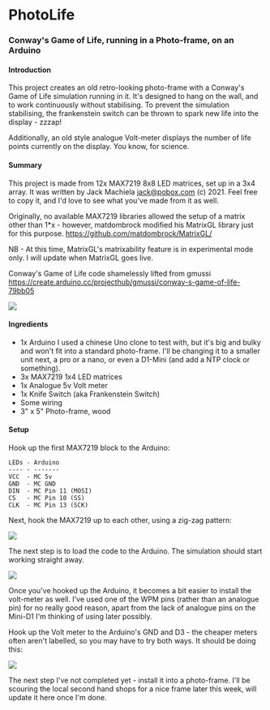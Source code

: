 # PhotoLife
### Conway's Game of Life, running in a Photo-frame, on an Arduino
 
#### Introduction
This project creates an old retro-looking photo-frame with a Conway's Game of Life simulation running in it. It's designed to hang on the wall, and to work continuously without stabilising. To prevent the simulation stabilising, the frankenstein switch can be thrown to spark new life into the display - zzzap!

Additionally, an old style analogue Volt-meter displays the number of life points currently on the display. You know, for science.

 
#### Summary

This project is made from 12x MAX7219 8x8 LED matrices, set up in a 3x4 array. It was written by Jack Machiela <jack@pobox.com> (c) 2021. Feel free to copy it, and I'd love to see what you've made from it as well.

Originally, no available MAX7219 libraries allowed the setup of a matrix other than 1*x - however, matdombrock modified his MatrixGL library just for this purpose. https://github.com/matdombrock/MatrixGL/

NB - At this time, MatrixGL's matrixability feature is in experimental mode only. I will update when MatrixGL goes live.

Conway's Game of Life code shamelessly lifted from gmussi
	https://create.arduino.cc/projecthub/gmussi/conway-s-game-of-life-79bb05

![](https://raw.githubusercontent.com/jackmachiela/PhotoLife/main/Images/Front%20view.JPG)

#### Ingredients

- 1x Arduino I used a chinese Uno clone to test with, but it's big and bulky and won't fit into a standard photo-frame. I'll be changing it to a smaller unit next, a pro or a nano, or even a D1-Mini (and add a NTP clock or something).
- 3x MAX7219 1x4 LED matrices
- 1x Analogue 5v Volt meter
- 1x Knife Switch (aka Frankenstein Switch)
- Some wiring
- 3" x 5" Photo-frame, wood

#### Setup

Hook up the first MAX7219 block to the Arduino:

    LEDs - Arduino
    ---- - -------
    VCC  - MC 5v
    GND  - MC GND
    DIN  - MC Pin 11 (MOSI)
    CS   - MC Pin 10 (SS)
    CLK  - MC Pin 13 (SCK)
    
Next, hook the MAX7219 up to each other, using a zig-zag pattern:

![](https://raw.githubusercontent.com/jackmachiela/PhotoLife/main/Images/Rear%20view.JPG)

The next step is to load the code to the Arduino. The simulation should start working straight away.

![](https://github.com/jackmachiela/PhotoLife/blob/main/Images/Conway's%20Game%20of%20Life%20animated.gif)

Once you've hooked up the Arduino, it becomes a bit easier to install the volt-meter as well. I've used one of the WPM pins (rather than an analogue pin) for no really good reason, apart from the lack of analogue pins on the Mini-D1 I'm thinking of using later possibly.

Hook up the Volt meter to the Arduino's GND and D3 - the cheaper meters often aren't labelled, so you may have to try both ways. It should be doing this:

![](https://github.com/jackmachiela/PhotoLife/blob/main/Images/Conway's%20Game%20of%20Life%20Volt%20meter.gif)


The next step I've not completed yet - install it into a photo-frame. I'll be scouring the local second hand shops for a nice frame later this week, will update it here once I'm done.
